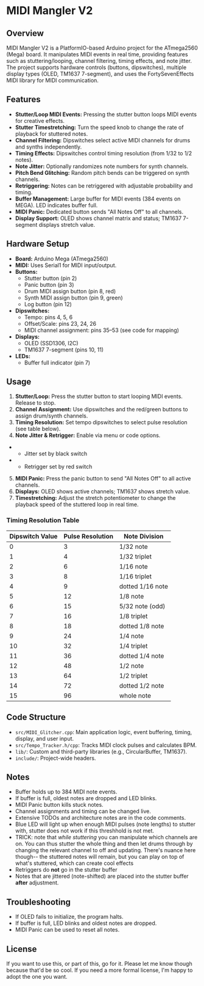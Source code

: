 # MIDI Mangler V2

## Overview

MIDI Mangler V2 is a PlatformIO-based Arduino project for the ATmega2560 (Mega) board. It manipulates MIDI events in real time, providing features such as stuttering/looping, channel filtering, timing effects, and note jitter. The project supports hardware controls (buttons, dipswitches), multiple display types (OLED, TM1637 7-segment), and uses the FortySevenEffects MIDI library for MIDI communication.

## Features

- **Stutter/Loop MIDI Events:** Pressing the stutter button loops MIDI events for creative effects.
- **Stutter Timestretching:** Turn the speed knob to change the rate of playback for stuttered notes.
- **Channel Filtering:** Dipswitches select active MIDI channels for drums and synths independently.
- **Timing Effects:** Dipswitches control timing resolution (from 1/32 to 1/2 notes).
- **Note Jitter:** Optionally randomizes note numbers for synth channels.
- **Pitch Bend Glitching:** Random pitch bends can be triggered on synth channels.
- **Retriggering:** Notes can be retriggered with adjustable probability and timing.
- **Buffer Management:** Large buffer for MIDI events (384 events on MEGA). LED indicates buffer full.
- **MIDI Panic:** Dedicated button sends "All Notes Off" to all channels.
- **Display Support:** OLED shows channel matrix and status; TM1637 7-segment displays stretch value.


## Hardware Setup

- **Board:** Arduino Mega (ATmega2560)
- **MIDI:** Uses Serial1 for MIDI input/output.
- **Buttons:**
  - Stutter button (pin 2)
  - Panic button (pin 3)
  - Drum MIDI assign button (pin 8, red)
  - Synth MIDI assign button (pin 9, green)
  - Log button (pin 12)
- **Dipswitches:**
  - Tempo: pins 4, 5, 6
  - Offset/Scale: pins 23, 24, 26
  - MIDI channel assignment: pins 35–53 (see code for mapping)
- **Displays:**
  - OLED (SSD1306, I2C)
  - TM1637 7-segment (pins 10, 11)
- **LEDs:**
  - Buffer full indicator (pin 7)

## Usage

1. **Stutter/Loop:** Press the stutter button to start looping MIDI events. Release to stop.
2. **Channel Assignment:** Use dipswitches and the red/green buttons to assign drum/synth channels.
3. **Timing Resolution:** Set tempo dipswitches to select pulse resolution (see table below).
4. **Note Jitter & Retrigger:** Enable via menu or code options.
- - Jitter set by black switch
- - Retrigger set by red switch
5. **MIDI Panic:** Press the panic button to send "All Notes Off" to all active channels. 
6. **Displays:** OLED shows active channels; TM1637 shows stretch value.
7. **Timestretching:** Adjust the stretch potentiometer to change the playback speed of the stuttered loop in real time.

### Timing Resolution Table

| Dipswitch Value | Pulse Resolution | Note Division         |
|-----------------|-----------------|---------------------|
| 0               | 3               | 1/32 note           |
| 1               | 4               | 1/32 triplet        |
| 2               | 6               | 1/16 note           |
| 3               | 8               | 1/16 triplet        |
| 4               | 9               | dotted 1/16 note    |
| 5               | 12              | 1/8 note            |
| 6               | 15              | 5/32 note (odd)     |
| 7               | 16              | 1/8 triplet         |
| 8               | 18              | dotted 1/8 note     |
| 9               | 24              | 1/4 note            |
| 10              | 32              | 1/4 triplet         |
| 11              | 36              | dotted 1/4 note     |
| 12              | 48              | 1/2 note            |
| 13              | 64              | 1/2 triplet         |
| 14              | 72              | dotted 1/2 note     |
| 15              | 96              | whole note          |


## Code Structure

- `src/MIDI_Glitcher.cpp`: Main application logic, event buffering, timing, display, and user input.
- `src/Tempo_Tracker.h/cpp`: Tracks MIDI clock pulses and calculates BPM.
- `lib/`: Custom and third-party libraries (e.g., CircularBuffer, TM1637).
- `include/`: Project-wide headers.

## Notes

- Buffer holds up to 384 MIDI note events.
- If buffer is full, oldest notes are dropped and LED blinks.
- MIDI Panic button kills stuck notes.
- Channel assignments and timing can be changed live.
- Extensive TODOs and architecture notes are in the code comments.
- Blue LED will light up when enough MIDI pulses (note lengths) to stutter with, stutter does not work if this threshhold is not met. 
- TRICK: note that *while stuttering* you can manipulate which channels are on. You can thus stutter the whole thing and then let drums through by changing the relevant channel to off and updating.  There's nuance here though-- the stuttered notes will remain, but you can play on top of what's stuttered, which can create cool effects
- Retriggers do **not** go in the stutter buffer
- Notes that are jittered (note-shifted) are placed into the stutter buffer **after** adjustment.


## Troubleshooting

- If OLED fails to initialize, the program halts.
- If buffer is full, LED blinks and oldest notes are dropped.
- MIDI Panic can be used to reset all notes.

## License

If you want to use this, or part of this, go for it.  Please let me know though because that'd be so cool.  If you need a more formal license, I'm happy to adopt the one you want.

